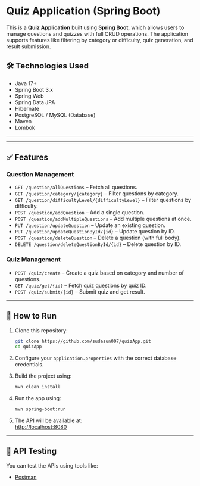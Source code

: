 # Quiz Application (Spring Boot)

This is a **Quiz Application** built using **Spring Boot**, which allows users to manage questions and quizzes with full CRUD operations. The application supports features like filtering by category or difficulty, quiz generation, and result submission.

## 🛠️ Technologies Used

- Java 17+
- Spring Boot 3.x
- Spring Web
- Spring Data JPA
- Hibernate
- PostgreSQL / MySQL (Database)
- Maven
- Lombok

---

---

## ✅ Features

### Question Management
- `GET /question/allQuestions` – Fetch all questions.
- `GET /question/category/{category}` – Filter questions by category.
- `GET /question/difficultyLevel/{difficultyLevel}` – Filter questions by difficulty.
- `POST /question/addQuestion` – Add a single question.
- `POST /question/addMultipleQuestions` – Add multiple questions at once.
- `PUT /question/updateQuestion` – Update an existing question.
- `PUT /question/updateQuestionById/{id}` – Update question by ID.
- `POST /question/deleteQuestion` – Delete a question (with full body).
- `DELETE /question/deleteQuestionById/{id}` – Delete question by ID.

### Quiz Management
- `POST /quiz/create` – Create a quiz based on category and number of questions.
- `GET /quiz/get/{id}` – Fetch quiz questions by quiz ID.
- `POST /quiz/submit/{id}` – Submit quiz and get result.

---
## 🧪 How to Run

1. Clone this repository:
   ```bash
   git clone https://github.com/sudasun007/quizApp.git
   cd quizApp
   ```

2. Configure your `application.properties` with the correct database credentials.

3. Build the project using:
   ```bash
   mvn clean install
   ```

4. Run the app using:
   ```bash
   mvn spring-boot:run
   ```

5. The API will be available at:  
   [http://localhost:8080](http://localhost:8080)

---

## 📌 API Testing

You can test the APIs using tools like:

- [Postman](https://www.postman.com/)


